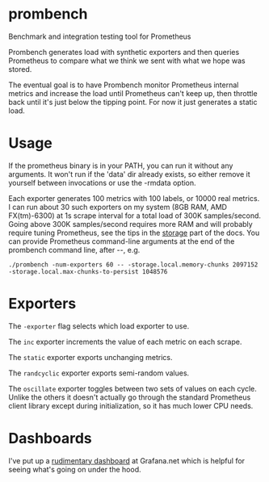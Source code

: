 # prombench
Benchmark and integration testing tool for Prometheus

Prombench generates load with synthetic exporters and then queries Prometheus
to compare what we think we sent with what we hope was stored.

The eventual goal is to have Prombench monitor Prometheus internal metrics and
increase the load until Prometheus can't keep up, then throttle back until it's
just below the tipping point.  For now it just generates a static load.

# Usage

If the prometheus binary is in your PATH, you can run it without any arguments.
It won't run if the 'data' dir already exists, so either remove it yourself
between invocations or use the -rmdata option.

Each exporter generates 100 metrics with 100 labels, or 10000 real metrics.  I
can run about 30 such exporters on my system (8GB RAM, AMD FX(tm)-6300) at 1s
scrape interval for a total load of 300K samples/second.  Going above 300K
samples/second requires more RAM and will probably require tuning Prometheus,
see the tips in the [storage](https://prometheus.io/docs/operating/storage/)
part of the docs.  You can provide Prometheus command-line arguments at the end
of the prombench command line, after --, e.g.

    ./prombench -num-exporters 60 -- -storage.local.memory-chunks 2097152 -storage.local.max-chunks-to-persist 1048576 

# Exporters

The `-exporter` flag selects which load exporter to use.

The `inc` exporter increments the value of each metric on each scrape.

The `static` exporter exports unchanging metrics.

The `randcyclic` exporter exports semi-random values.

The `oscillate` exporter toggles between two sets of values on each cycle.
Unlike the others it doesn't actually go through the standard Prometheus client
library except during initialization, so it has much lower CPU needs.

# Dashboards

I've put up a [rudimentary dashboard](https://grafana.net/dashboards/445) at
Grafana.net which is helpful for seeing what's going on under the hood.

